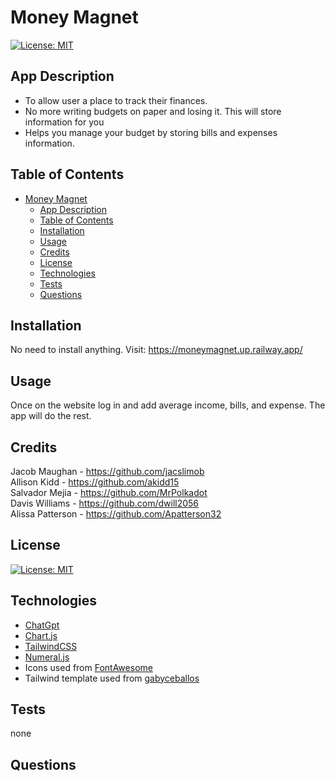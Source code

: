 # Money Magnet

[![License: MIT](https://img.shields.io/badge/License-MIT-yellow.svg)](./LICENSE)

## App Description

- To allow user a place to track their finances.
- No more writing budgets on paper and losing it. This will store information for you
- Helps you manage your budget by storing bills and expenses information.

## Table of Contents

- [Money Magnet](#money-magnet)
  - [App Description](#app-description)
  - [Table of Contents](#table-of-contents)
  - [Installation](#installation)
  - [Usage](#usage)
  - [Credits](#credits)
  - [License](#license)
  - [Technologies](#technologies)
  - [Tests](#tests)
  - [Questions](#questions)

## Installation

No need to install anything.
Visit: https://moneymagnet.up.railway.app/

## Usage

Once on the website log in and add average income, bills, and expense. The app will do the rest.

## Credits

Jacob Maughan - https://github.com/jacslimob  
Allison Kidd - https://github.com/akidd15  
Salvador Mejia - https://github.com/MrPolkadot  
Davis Williams - https://github.com/dwill2056  
Alissa Patterson - https://github.com/Apatterson32

## License

[![License: MIT](https://img.shields.io/badge/License-MIT-yellow.svg)](./LICENSE)

## Technologies

- [ChatGpt](https://chat.openai.com/auth/login)
- [Chart.js](https://www.chartjs.org/)
- [TailwindCSS](https://tailwindcss.com/)
- [Numeral.js](http://numeraljs.com/)
- Icons used from [FontAwesome](https://fontawesome.com/)
- Tailwind template used from [gabyceballos](https://tailwindcomponents.com/u/gabyceballos)

## Tests

none

## Questions
